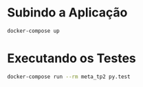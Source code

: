 # Subindo a Aplicação
```bash
docker-compose up
```
# Executando os Testes
```bash
docker-compose run --rm meta_tp2 py.test
```
